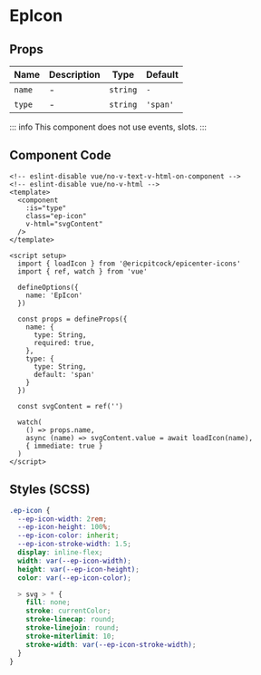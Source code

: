 # EpIcon



## Props
| Name | Description | Type | Default |
|------|-------------|------|---------|
| `name` | - | `string` | `-` |
| `type` | - | `string` | `'span'` |


::: info
This component does not use events, slots.
:::

## Component Code

```vue
<!-- eslint-disable vue/no-v-text-v-html-on-component -->
<!-- eslint-disable vue/no-v-html -->
<template>
  <component
    :is="type"
    class="ep-icon"
    v-html="svgContent"
  />
</template>

<script setup>
  import { loadIcon } from '@ericpitcock/epicenter-icons'
  import { ref, watch } from 'vue'

  defineOptions({
    name: 'EpIcon'
  })

  const props = defineProps({
    name: {
      type: String,
      required: true,
    },
    type: {
      type: String,
      default: 'span'
    }
  })

  const svgContent = ref('')

  watch(
    () => props.name,
    async (name) => svgContent.value = await loadIcon(name),
    { immediate: true }
  )
</script>

```

## Styles (SCSS)

```scss
.ep-icon {
  --ep-icon-width: 2rem;
  --ep-icon-height: 100%;
  --ep-icon-color: inherit;
  --ep-icon-stroke-width: 1.5;
  display: inline-flex;
  width: var(--ep-icon-width);
  height: var(--ep-icon-height);
  color: var(--ep-icon-color);

  > svg > * {
    fill: none;
    stroke: currentColor;
    stroke-linecap: round;
    stroke-linejoin: round;
    stroke-miterlimit: 10;
    stroke-width: var(--ep-icon-stroke-width);
  }
}
```